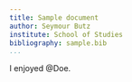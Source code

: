 ```yaml
---
title: Sample document
author: Seymour Butz
institute: School of Studies
bibliography: sample.bib
...
```


I enjoyed @Doe.

